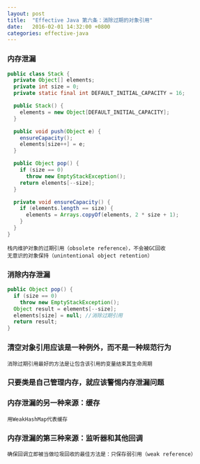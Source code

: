 ```yaml
---
layout: post
title:  "Effective Java 第六条：消除过期的对象引用"
date:   2016-02-01 14:32:00 +0800
categories: effective-java
---
```

### 内存泄漏

~~~java
public class Stack {
  private Object[] elements;
  private int size = 0;
  private static final int DEFAULT_INITIAL_CAPACITY = 16;

  public Stack() {
    elements = new Object[DEFAULT_INITIAL_CAPACITY];
  }

  public void push(Object e) {
    ensureCapacity();
    elements[size++] = e;
  }

  public Object pop() {
    if (size == 0)
      throw new EmptyStackException();
    return elements[--size];
  }

  private void ensureCapacity() {
    if (elements.length == size) {
      elements = Arrays.copyOf(elements, 2 * size + 1);
    }
  }
}
~~~

`栈内维护对象的过期引用（obsolete reference），不会被GC回收`<br>
`无意识的对象保持（unintentional object retention）`

### 消除内存泄漏

~~~java
public Object pop() {
  if (size == 0)
    throw new EmptyStackException();
  Object result = elements[--size];
  elements[size] = null; //消除过期引用
  return result;
}
~~~

### 清空对象引用应该是一种例外，而不是一种规范行为
`消除过期引用最好的方法是让包含该引用的变量结束其生命周期`

### 只要类是自己管理内存，就应该警惕内存泄漏问题

### 内存泄漏的另一种来源：缓存
`用WeakHashMap代表缓存`

### 内存泄漏的第三种来源：监听器和其他回调
`确保回调立即被当做垃圾回收的最佳方法是：只保存弱引用（weak reference）`
